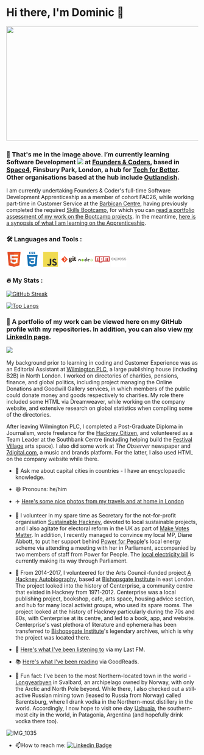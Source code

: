 # Hi there, I'm Dominic 👋

<div align="center">
  <img src="https://media.giphy.com/media/dWesBcTLavkZuG35MI/giphy.gif" width="600" height="300"/>
</div>

### 🌱 That's me in the image above. I’m currently learning Software Development <img src="https://media.giphy.com/media/WUlplcMpOCEmTGBtBW/giphy.gif" width="30"> at [Founders & Coders](http://www.foundersandcoders.com), based in [Space4](https://space4.tech), Finsbury Park, London, a hub for [Tech for Better](https://www.foundersandcoders.com/tech-for-better). Other organisations based at the hub include [Outlandish](http://www.outlandish.com).

I am currently undertaking Founders & Coder's full-time Software Development Apprenticeship as a member of cohort FAC26, while working part-time in Customer Service at the [Barbican Centre](http://www.barbican.org.uk), having previously completed the required [Skills Bootcamp](https://www.foundersandcoders.com/skills-bootcamp), for which you can [read a portfolio assessment of my work on the Bootcamp projects](https://github.com/DominicSimpson/portfolio). In the meantime, [here is a synopsis of what I am learning on the Apprenticeship](https://www.foundersandcoders.com/apprenticeship).

### :hammer_and_wrench: Languages and Tools :
  <img src="https://github.com/devicons/devicon/blob/master/icons/html5/html5-original.svg" title="HTML5" alt="HTML" width="40" height="40"/>&nbsp;
  <img src="https://github.com/devicons/devicon/blob/master/icons/css3/css3-plain-wordmark.svg"  title="CSS3" alt="CSS" width="40" height="40"/>&nbsp;
  <img src="https://github.com/devicons/devicon/blob/master/icons/javascript/javascript-original.svg" title="JavaScript" alt="JavaScript" width="40" height="40"/>&nbsp;
  <img src="https://github.com/devicons/devicon/blob/master/icons/git/git-original-wordmark.svg" title="Git" alt="Git" width="40" height="40">
  <img src="https://github.com/devicons/devicon/blob/master/icons/nodejs/nodejs-original-wordmark.svg" title="Node" alt="Node" width="40" height="40">
  <img src="https://github.com/devicons/devicon/blob/master/icons/npm/npm-original-wordmark.svg" title="NPM" alt="NPM" width="40" height="40">
  <img src="https://github.com/devicons/devicon/blob/master/icons/express/express-original-wordmark.svg" title="express" alt="express" width="40" height="40">
  
  ### :fire: My Stats :
[![GitHub Streak](http://github-readme-streak-stats.herokuapp.com?user=DominicSimpson&theme=dark&background=000000)](https://git.io/streak-stats)

[![Top Langs](https://github-readme-stats.vercel.app/api/top-langs/?username=DominicSimpson&layout=compact&theme=vision-friendly-dark)](https://github.com/anuraghazra/github-readme-stats)

  
### :telescope: A portfolio of my work can be viewed here on my GitHub profile with my repositories. In addition, you can also view [my LinkedIn page](https://www.linkedin.com/in/dominicbernardsimpson).

<img src="https://camo.githubusercontent.com/19e7e6f9648440792c02c4f6343415abb84b24fa25faa6053e9b7bc50ffe762a/68747470733a2f2f6d656469612e67697068792e636f6d2f6d656469612f7777673173755569546243593848387649412f67697068792d646f776e73697a65642d6c617267652e676966">

My background prior to learning in coding and Customer Experience was as an Editorial Assistant at [Wilmington PLC](http://www.wilmingtonplc.com), a large publishing house (including B2B) in North London. I worked on directories of charities, pensions, finance, and global politics, including project managing the Online Donations and Goodwill Gallery services, in which members of the public could donate money and goods respectively to charities. My role there included some HTML via Dreamweaver, while working on the company website, and extensive research on global statistics when compiling some of the directories. 

After leaving Wilmington PLC, I completed a Post-Graduate Diploma in Journalism, wrote freelance for the [Hackney Citizen](http://www.hackneycitizen.co.uk), and volunteered as a Team Leader at the Southbank Centre (including helping build the [Festival Village](https://festivalvillage.wordpress.com) arts space). I also did some work at _The Observer_ newspaper and [7digital.com](http://www.7digital.com), a music and brands platform. For the latter, I also used HTML on the company website while there.

- 🌆 Ask me about capital cities in countries - I have an encyclopaedic knowledge.

- 😄 Pronouns: he/him

- ✈️ [Here's some nice photos from my travels and at home in London](https://dominicsimpson.co.uk/photography.html)

- 🙌 I volunteer in my spare time as Secretary for the not-for-profit organisation [Sustainable Hackney](http://www.sustainablehackney.org.uk), devoted to local sustainable projects, and I also agitate for electoral reform in the UK as part of [Make Votes Matter](http://www.makevotesmatter.org.uk). In addition, I recently managed to convince my local MP, Diane Abbott, to put her support behind [Power for People](http://www.powerforpeople.org.uk)'s local energy scheme via attending a meeting with her in Parliament, accompanied by two members of staff from Power for People. The [local electricity bill](https://powerforpeople.org.uk/the-local-electricity-bill) is currently making its way through Parliament.

- 🙌 From 2014-2017, I volunteered for the Arts Council-funded project [A Hackney Autobiography](http://www.ahackneyautobiography.org.uk), based at [Bishopsgate Institute](https://www.bishopsgate.org.uk) in east London. The project looked into the history of Centerprise, a community centre that existed in Hackney from 1971-2012. Centerprise was a local publishing project, bookshop, cafe, arts space, housing advice section, and hub for many local activist groups, who used its spare rooms. The project looked at the history of Hackney particularly during the 70s and 80s, with Centerprise at its centre, and led to a book, app, and website. Centerprise's vast plethora of literature and ephemera has been transferred to [Bishopsgate Institute](https://www.bishopsgate.org.uk)'s legendary archives, which is why the project was located there.  

- 🎸 [Here's what I've been listening to](https://www.last.fm/user/GoodnightLondon) via my Last FM.

- :books: [Here's what I've been reading](https://www.goodreads.com/user/show/144370038-dominic-simpson) via GoodReads.

- 🥶 Fun fact: I've been to the most Northern-located town in the world - [Longyearbyen](https://en.wikipedia.org/wiki/Longyearbyen) in Svalbard, an archipelago owned by Norway, with only the Arctic and North Pole beyond. While there, I also checked out a still-active Russian mining town (leased to Russia from Norway) called Barentsburg, where I drank vodka in the Northern-most distillery in the world. Accordingly, I now hope to visit one day [Ushuaia](https://en.wikipedia.org/wiki/Ushuaia), the southern-most city in the world, in Patagonia, Argentina (and hopefully drink vodka there too).

![IMG_1035](https://user-images.githubusercontent.com/52511353/193108896-04d7f188-972d-4c80-8d8f-eaed57caa953.JPG)

- :mailbox:How to reach me: [![Linkedin Badge](https://img.shields.io/badge/-kakbar-blue?style=flat&logo=Linkedin&logoColor=white)](https://www.linkedin.com/in/dominicbernardsimpson/)
